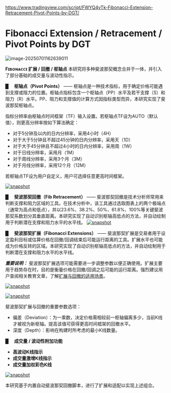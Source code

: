 https://www.tradingview.com/script/FWYQ4vTk-Fibonacci-Extension-Retracement-Pivot-Points-by-DGT/

# Fibonacci Extension / Retracement / Pivot Points by DGT

![image-20250701162639011](https://pkuxiaohou.oss-cn-beijing.aliyuncs.com/img/202507011626083.png)


**Fɪʙᴏɴᴀᴄᴄɪ 扩展 / 回撤 / 枢轴点**
本研究将多种斐波那契概念合并于一体，并引入了部分基础的成交量与波动性指示。

█  **枢轴点（Pivot Points）** —— 枢轴点是一种技术指标，用于确定价格可能遇到支撑或阻力的位置。枢轴点指标包含一个枢轴点（PP）水平及若干支撑（S）和阻力（R）水平。PP、阻力和支撑值的计算方式因指标类型而异，本研究实现了斐波那契枢轴点。

指标分辨率由枢轴点时间框架（TF）输入设置。若枢轴点TF设为AUTO（默认值），则更高分辨率按如下算法确定：
- 对于5分钟及以内的日内分辨率，采用4小时（4H）
- 对于大于5分钟且不超过45分钟的日内分辨率，采用天（1D）
- 对于大于45分钟且不超过4小时的日内分辨率，采用周（1W）
- 对于日线分辨率，采用月（1M）
- 对于周线分辨率，采用3个月（3M）
- 对于月线分辨率，采用12个月（12M）

若枢轴点TF设为用户自定义，用户可选择任意更高时间框架。

[![snapshot](https://www.tradingview.com/x/a2p4fYgg/)](https://www.tradingview.com/x/a2p4fYgg/)

█  **斐波那契回撤（Fib Retracement）** —— 斐波那契回撤是技术分析师常用来判断支撑和阻力区域的工具。在技术分析中，该工具通过选取图表上的两个极端点（通常为高点和低点），并以23.6%、38.2%、50%、61.8%、100%等关键斐波那契系数划分其垂直距离。本研究实现了自动识别枢轴高低点的方法，并自动绘制用于判断潜在支撑和阻力水平的水平线。
[![snapshot](https://www.tradingview.com/x/uj9tIsJr/)](https://www.tradingview.com/x/uj9tIsJr/)

█  **斐波那契扩展（Fibonacci Extensions）** —— 斐波那契扩展是交易者用于设定盈利目标或估算价格在回撤/回调结束后可能运行距离的工具。扩展水平也可能成为价格反转的区域。本研究实现了自动识别枢轴高低点的方法，并自动绘制用于判断潜在支撑和阻力水平的水平线。

***重要说明：*** 斐波那契扩展选项可能需要进一步调整参数以便正确使用。扩展主要用于趋势存在时，目的是衡量价格在回撤/回调之后可能的运行距离。强烈建议用户查阅相关教育文章，了解[扩展与回撤的适用场景](https://www.tradingview.com/chart/BTCUSDT/jKRJoimq-fibonacci-extensions-retracements-how-to-and-where-to-apply/)。

[![snapshot](https://www.tradingview.com/x/iKlSJrzO/)](https://www.tradingview.com/x/iKlSJrzO/)

[![snapshot](https://www.tradingview.com/x/DYZi4lY7/)](https://www.tradingview.com/x/DYZi4lY7/)

斐波那契扩展与回撤的重要参数选项：
- 偏差（Deviation）：为一乘数，决定价格需相较前一枢轴偏离多少，当前K线才被视为新枢轴。提高该值可获得更高时间框架的回撤水平。
- 深度（Depth）：影响在构建时所考虑的最小K线数量。

█  **成交量 / 波动性附加功能**
- **高波动K线指示**
- **成交量激增K线指示**
- **成交量加权彩色K线**

[![snapshot](https://www.tradingview.com/x/mE4VF0pn/)](https://www.tradingview.com/x/mE4VF0pn/)

本研究基于内置自动斐波那契回撤脚本，进行了扩展和适配以实现上述组合。